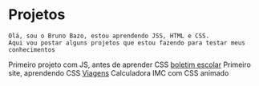 # Projetos
 
    Olá, sou o Bruno Bazo, estou aprendendo JSS, HTML e CSS.
    Aqui vou postar alguns projetos que estou fazendo para testar meus conhecimentos

Primeiro projeto com JS, antes de aprender CSS <a href="https://brunobazo.github.io/Boletim/">boletim escolar<a>
Primeiro site, aprendendo CSS
<a href="3.Viagens/index.html">Viagens<a>
Calculadora IMC com CSS animado <a href="4.IMC/index.html">